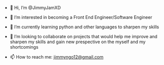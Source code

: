 - 👋 Hi, I’m @JimmyJamXD
- 👀 I’m interested in becoming a Front End Engineer/Software Engineer
- 🌱 I’m currently learning python and other languages to sharpen my skills
- 💞️ I’m looking to collaborate on projects that would help me improve and sharpen my skills and gain new prespective on the myself and my shortcomings

- 📫 How to reach me: jimmyngo12@gmail.com


